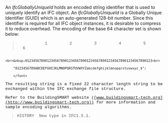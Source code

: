 An _IfcGloballyUniqueId_ holds an encoded string identifier that is used to uniquely identify an IFC object. An _IfcGloballyUniqueId_ is a Globally Unique Identifier (GUID) which is an auto-generated 128-bit number. Since this identifier is required for all IFC object instances, it is desirable to compress it to reduce overhead. The encoding of the base 64 character set is shown below:

> <font face="Courier New" size="-1">        &nbsp;&nbsp;&nbsp;&nbsp;&nbsp;&nbsp;&nbsp;&nbsp;&nbsp;&nbsp;&nbsp;1&nbsp;&nbsp;&nbsp;&nbsp;&nbsp;&nbsp;&nbsp;&nbsp;&nbsp;2&nbsp;&nbsp;&nbsp;&nbsp;&nbsp;&nbsp;&nbsp;&nbsp;&nbsp;3&nbsp;&nbsp;&nbsp;&nbsp;&nbsp;&nbsp;&nbsp;&nbsp;&nbsp;4&nbsp;&nbsp;&nbsp;&nbsp;&nbsp;&nbsp;&nbsp;&nbsp;&nbsp;5&nbsp;&nbsp;&nbsp;&nbsp;&nbsp;&nbsp;&nbsp;&nbsp;&nbsp;6

		<br>&nbsp;0123456789012345678901234567890123456789012345678901234567890123<br>

		"0123456789ABCDEFGHIJKLMNOPQRSTUVWXYZabcdefghijklmnopqrstuvwxyz_$";

        </font>
> 


The resulting string is a fixed 22 character length string to be exchanged within the IFC exchange file structure.

Refer to the BuildingSMART website ([www.buildingsmart-tech.org](http://www.buildingsmart-tech.org)) for more information and sample encoding algorithms.

> HISTORY&nbsp; New type in IFC1.5.1.